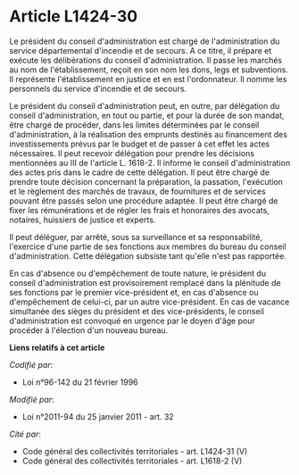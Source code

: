 # Article L1424-30

Le président du conseil d'administration est chargé de l'administration du service départemental d'incendie et de secours. A
ce titre, il prépare et exécute les délibérations du conseil d'administration. Il passe les marchés au nom de
l'établissement, reçoit en son nom les dons, legs et subventions. Il représente l'établissement en justice et en est
l'ordonnateur. Il nomme les personnels du service d'incendie et de secours. 

Le président du conseil d'administration peut, en outre, par délégation du conseil d'administration, en tout ou partie, et
pour la durée de son mandat, être chargé de procéder, dans les limites déterminées par le conseil d'administration, à la
réalisation des emprunts destinés au financement des investissements prévus par le budget et de passer à cet effet les actes
nécessaires. Il peut recevoir délégation pour prendre les décisions mentionnées au III de l'article L. 1618-2. Il informe le
conseil d'administration des actes pris dans le cadre de cette délégation. Il peut être chargé de prendre toute décision
concernant la préparation, la passation, l'exécution et le règlement des marchés de travaux, de fournitures et de services
pouvant être passés selon une procédure adaptée. Il peut être chargé de fixer les rémunérations et de régler les frais et
honoraires des avocats, notaires, huissiers de justice et experts. 

Il peut déléguer, par arrêté, sous sa surveillance et sa responsabilité, l'exercice d'une partie de ses fonctions aux membres
du bureau du conseil d'administration. Cette délégation subsiste tant qu'elle n'est pas rapportée. 

En cas d'absence ou d'empêchement de toute nature, le président du conseil d'administration est provisoirement remplacé dans
la plénitude de ses fonctions par le premier vice-président et, en cas d'absence ou d'empêchement de celui-ci, par un autre
vice-président. En cas de vacance simultanée des sièges du président et des vice-présidents, le conseil d'administration est
convoqué en urgence par le doyen d'âge pour procéder à l'élection d'un nouveau bureau.

**Liens relatifs à cet article**

_Codifié par_:

  - Loi n°96-142 du 21 février 1996

_Modifié par_:

  - Loi n°2011-94 du 25 janvier 2011 - art. 32

_Cité par_:

  - Code général des collectivités territoriales - art. L1424-31 (V)
  - Code général des collectivités territoriales - art. L1618-2 (V)
